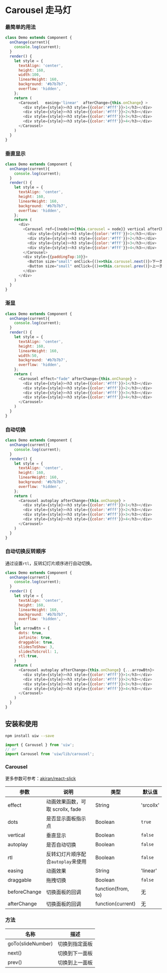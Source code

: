Carousel 走马灯
===

### 最简单的用法

<!--DemoStart--> 
```js
class Demo extends Component {
  onChange(current){
    console.log(current);
  }
  render() {
    let style = {
      textAlign: 'center',
      height: 160,
      width:100,
      linearHeight: 160,
      background: '#b7b7b7',
      overflow: 'hidden',
    };
    return (
      <Carousel   easing='linear'  afterChange={this.onChange} >
        <div style={style}><h3 style={{color:'#fff'}}>1</h3></div>
        <div style={style}><h3 style={{color:'#fff'}}>2</h3></div>
        <div style={style}><h3 style={{color:'#fff'}}>3</h3></div>
        <div style={style}><h3 style={{color:'#fff'}}>4</h3></div>
      </Carousel>
    )
  }
}
```
<!--End-->


### 垂直显示

<!--DemoStart--> 
```js
class Demo extends Component {
  onChange(current){
    console.log(current);
  }
  render() {
    let style = {
      textAlign: 'center',
      height: 160,
      linearHeight: 160,
      background: '#b7b7b7',
      overflow: 'hidden',
    };
    return (
      <div>
        <Carousel ref={(node)=>{this.carousel = node}} vertical afterChange={this.onChange} >
          <div style={style}><h3 style={{color:'#fff'}}>1</h3></div>
          <div style={style}><h3 style={{color:'#fff'}}>2</h3></div>
          <div style={style}><h3 style={{color:'#fff'}}>3</h3></div>
          <div style={style}><h3 style={{color:'#fff'}}>4</h3></div>
        </Carousel>
        <div style={{paddingTop:10}}>
          <Button size="small" onClick={()=>this.carousel.next()}>下一页</Button>
          <Button size="small" onClick={()=>this.carousel.prev()}>上一页</Button>
        </div>
      </div>
    )
  }
}
```
<!--End-->

### 渐显

<!--DemoStart--> 
```js
class Demo extends Component {
  onChange(current){
    console.log(current);
  }
  render() {
    let style = {
      textAlign: 'center',
      height: 160,
      linearHeight: 160,
      width:50,
      background: '#b7b7b7',
      overflow: 'hidden',
    };
    return (
      <Carousel effect="fade" afterChange={this.onChange} >
        <div style={style}><h3 style={{color:'#fff'}}>1</h3></div>
        <div style={style}><h3 style={{color:'#fff'}}>2</h3></div>
        <div style={style}><h3 style={{color:'#fff'}}>3</h3></div>
        <div style={style}><h3 style={{color:'#fff'}}>4</h3></div>
      </Carousel>
    )
  }
}
```
<!--End-->


### 自动切换

<!--DemoStart--> 
```js
class Demo extends Component {
  onChange(current){
    console.log(current);
  }
  render() {
    let style = {
      textAlign: 'center',
      height: 160,
      linearHeight: 160,
      background: '#b7b7b7',
      overflow: 'hidden',
    };
    return (
      <Carousel autoplay afterChange={this.onChange} >
        <div style={style}><h3 style={{color:'#fff'}}>1</h3></div>
        <div style={style}><h3 style={{color:'#fff'}}>2</h3></div>
        <div style={style}><h3 style={{color:'#fff'}}>3</h3></div>
        <div style={style}><h3 style={{color:'#fff'}}>4</h3></div>
      </Carousel>
    )
  }
}
```
<!--End-->

### 自动切换反转顺序

通过设置`rtl`，反转幻灯片顺序进行自动切换。

<!--DemoStart--> 
```js
class Demo extends Component {
  onChange(current){
    console.log(current);
  }
  render() {
    let style = {
      textAlign: 'center',
      height: 160,
      linearHeight: 160,
      background: '#b7b7b7',
      overflow: 'hidden',
    };
    let arrowBtn = {
      dots: true,
      infinite: true,
      draggable: true,
      slidesToShow: 3,
      slidesToScroll: 1,
      rtl:true,
    }
    return (
      <Carousel autoplay afterChange={this.onChange} {...arrowBtn}>
        <div style={style}><h3 style={{color:'#fff'}}>1</h3></div>
        <div style={style}><h3 style={{color:'#fff'}}>2</h3></div>
        <div style={style}><h3 style={{color:'#fff'}}>3</h3></div>
        <div style={style}><h3 style={{color:'#fff'}}>4</h3></div>
      </Carousel>
    )
  }
}
```
<!--End-->


## 安装和使用

```bash
npm install uiw --save
```

```js
import { Carousel } from 'uiw';
// or
import Carousel from 'uiw/lib/carousel';
```

### Carousel

更多参数可参考：[akiran/react-slick](https://github.com/akiran/react-slick)

| 参数 | 说明 | 类型 | 默认值 |
|--------- |-------- |--------- |-------- |
| effect | 动画效果函数，可取 scrollx, fade | String | 'srcollx' |
| dots | 是否显示面板指示点 | Boolean | `true` |
| vertical | 垂直显示 | Boolean | `false` |
| autoplay | 是否自动切换 | Boolean | `false` |
| rtl | 反转幻灯片顺序配合`autoplay`来使用 | Boolean | `false` |
| easing | 动画效果 | String | 'linear' |
| draggable | 拖拽切换 | Boolean | `false` |
| beforeChange | 切换面板的回调 | function(from, to) | 无 |
| afterChange | 切换面板的回调 | function(current) | 无 |

### 方法

| 名称 | 描述 | 
| --------- | -------- |
| goTo(slideNumber) | 切换到指定面板 |
| next() | 切换到下一面板 |
| prev() | 切换到上一面板 |
